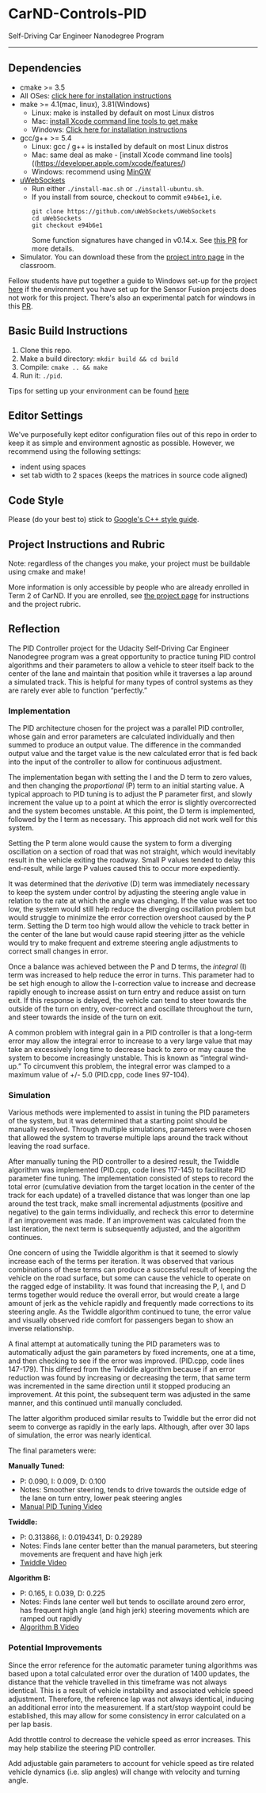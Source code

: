 # CarND-Controls-PID
Self-Driving Car Engineer Nanodegree Program

---

## Dependencies

* cmake >= 3.5
 * All OSes: [click here for installation instructions](https://cmake.org/install/)
* make >= 4.1(mac, linux), 3.81(Windows)
  * Linux: make is installed by default on most Linux distros
  * Mac: [install Xcode command line tools to get make](https://developer.apple.com/xcode/features/)
  * Windows: [Click here for installation instructions](http://gnuwin32.sourceforge.net/packages/make.htm)
* gcc/g++ >= 5.4
  * Linux: gcc / g++ is installed by default on most Linux distros
  * Mac: same deal as make - [install Xcode command line tools]((https://developer.apple.com/xcode/features/)
  * Windows: recommend using [MinGW](http://www.mingw.org/)
* [uWebSockets](https://github.com/uWebSockets/uWebSockets)
  * Run either `./install-mac.sh` or `./install-ubuntu.sh`.
  * If you install from source, checkout to commit `e94b6e1`, i.e.
    ```
    git clone https://github.com/uWebSockets/uWebSockets 
    cd uWebSockets
    git checkout e94b6e1
    ```
    Some function signatures have changed in v0.14.x. See [this PR](https://github.com/udacity/CarND-MPC-Project/pull/3) for more details.
* Simulator. You can download these from the [project intro page](https://github.com/udacity/self-driving-car-sim/releases) in the classroom.

Fellow students have put together a guide to Windows set-up for the project [here](https://s3-us-west-1.amazonaws.com/udacity-selfdrivingcar/files/Kidnapped_Vehicle_Windows_Setup.pdf) if the environment you have set up for the Sensor Fusion projects does not work for this project. There's also an experimental patch for windows in this [PR](https://github.com/udacity/CarND-PID-Control-Project/pull/3).

## Basic Build Instructions

1. Clone this repo.
2. Make a build directory: `mkdir build && cd build`
3. Compile: `cmake .. && make`
4. Run it: `./pid`. 

Tips for setting up your environment can be found [here](https://classroom.udacity.com/nanodegrees/nd013/parts/40f38239-66b6-46ec-ae68-03afd8a601c8/modules/0949fca6-b379-42af-a919-ee50aa304e6a/lessons/f758c44c-5e40-4e01-93b5-1a82aa4e044f/concepts/23d376c7-0195-4276-bdf0-e02f1f3c665d)

## Editor Settings

We've purposefully kept editor configuration files out of this repo in order to
keep it as simple and environment agnostic as possible. However, we recommend
using the following settings:

* indent using spaces
* set tab width to 2 spaces (keeps the matrices in source code aligned)

## Code Style

Please (do your best to) stick to [Google's C++ style guide](https://google.github.io/styleguide/cppguide.html).

## Project Instructions and Rubric

Note: regardless of the changes you make, your project must be buildable using
cmake and make!

More information is only accessible by people who are already enrolled in Term 2
of CarND. If you are enrolled, see [the project page](https://classroom.udacity.com/nanodegrees/nd013/parts/40f38239-66b6-46ec-ae68-03afd8a601c8/modules/f1820894-8322-4bb3-81aa-b26b3c6dcbaf/lessons/e8235395-22dd-4b87-88e0-d108c5e5bbf4/concepts/6a4d8d42-6a04-4aa6-b284-1697c0fd6562)
for instructions and the project rubric.

## Reflection

The PID Controller project for the Udacity Self-Driving Car Engineer Nanodegree program was a great opportunity to practice tuning PID control algorithms and their parameters to allow a vehicle to steer itself back to the center of the lane and maintain that position while it traverses a lap around a simulated track. This is helpful for many types of control systems as they are rarely ever able to function “perfectly.”

### Implementation

The PID architecture chosen for the project was a parallel PID controller, whose gain and error parameters are calculated individually and then summed to produce an output value. The difference in the commanded output value and the target value is the new calculated error that is fed back into the input of the controller to allow for continuous adjustment.

The implementation began with setting the I and the D term to zero values, and then changing the <em>proportional</em> (P) term to an initial starting value. A typical approach to PID tuning is to adjust the P parameter first, and slowly increment the value up to a point at which the error is slightly overcorrected and the system becomes unstable. At this point, the D term is implemented, followed by the I term as necessary. This approach did not work well for this system.

Setting the P term alone would cause the system to form a diverging oscillation on a section of road that was not straight, which would inevitably result in the vehicle exiting the roadway. Small P values tended to delay this end-result, while large P values caused this to occur more expediently.

It was determined that the <em>derivative</em> (D) term was immediately necessary to keep the system under control by adjusting the steering angle value in relation to the rate at which the angle was changing. If the value was set too low, the system would still help reduce the diverging oscillation problem but would struggle to minimize the error correction overshoot caused by the P term. Setting the D term too high would allow the vehicle to track better in the center of the lane but would cause rapid steering jitter as the vehicle would try to make frequent and extreme steering angle adjustments to correct small changes in error.

Once a balance was achieved between the P and D terms, the <em>integral</em> (I) term was increased to help reduce the error in turns. This parameter had to be set high enough to allow the I-correction value to increase and decrease rapidly enough to increase assist on turn entry and reduce assist on turn exit. If this response is delayed, the vehicle can tend to steer towards the outside of the turn on entry, over-correct and oscillate throughout the turn, and steer towards the inside of the turn on exit.

A common problem with integral gain in a PID controller is that a long-term error may allow the integral error to increase to a very large value that may take an excessively long time to decrease back to zero or may cause the system to become increasingly unstable. This is known as “integral wind-up.” To circumvent this problem, the integral error was clamped to a maximum value of +/- 5.0 (PID.cpp, code lines 97-104).

### Simulation

Various methods were implemented to assist in tuning the PID parameters of the system, but it was determined that a starting point should be manually resolved. Through multiple simulations, parameters were chosen that allowed the system to traverse multiple laps around the track without leaving the road surface.

After manually tuning the PID controller to a desired result, the Twiddle algorithm was implemented (PID.cpp, code lines 117-145) to facilitate PID parameter fine tuning. The implementation consisted of steps to record the total error (cumulative deviation from the target location in the center of the track for each update) of a travelled distance that was longer than one lap around the test track, make small incremental adjustments (positive and negative) to the gain terms individually, and recheck this error to determine if an improvement was made. If an improvement was calculated from the last iteration, the next term is subsequently adjusted, and the algorithm continues.

One concern of using the Twiddle algorithm is that it seemed to slowly increase each of the terms per iteration. It was observed that various combinations of these terms can produce a successful result of keeping the vehicle on the road surface, but some can cause the vehicle to operate on the ragged edge of instability. It was found that increasing the P, I, and D terms together would reduce the overall error, but would create a large amount of jerk as the vehicle rapidly and frequently made corrections to its steering angle. As the Twiddle algorithm continued to tune, the error value and visually observed ride comfort for passengers began to show an inverse relationship.

A final attempt at automatically tuning the PID parameters was to automatically adjust the gain parameters by fixed increments, one at a time, and then checking to see if the error was improved. (PID.cpp, code lines 147-179). This differed from the Twiddle algorithm because if an error reduction was found by increasing or decreasing the term, that same term was incremented in the same direction until it stopped producing an improvement. At this point, the subsequent term was adjusted in the same manner, and this continued until manually concluded.

The latter algorithm produced similar results to Twiddle but the error did not seem to converge as rapidly in the early laps. Although, after over 30 laps of simulation, the error was nearly identical.

The final parameters were:

<strong>Manually Tuned:</strong>
 - P: 0.090, I: 0.009, D: 0.100
 - Notes: Smoother steering, tends to drive towards the outside edge of the lane on turn entry, lower peak steering angles
 - <a href="https://youtu.be/WKMEaLVensk" target="_blank">Manual PID Tuning Video</a>

<strong>Twiddle:</strong>
 - P: 0.313866, I: 0.0194341, D: 0.29289
 - Notes: Finds lane center better than the manual parameters, but steering movements are frequent and have high jerk
 - <a href="https://youtu.be/yG-HmX39nh4" target="_blank">Twiddle Video</a>

<strong>Algorithm B:</strong>
 - P: 0.165, I: 0.039, D: 0.225
 - Notes: Finds lane center well but tends to oscillate around zero error, has frequent high angle (and high jerk) steering movements which are ramped out rapidly
 - <a href="https://youtu.be/5NgAi74wd10" target="_blank">Algorithm B Video</a>

### Potential Improvements

Since the error reference for the automatic parameter tuning algorithms was based upon a total calculated error over the duration of 1400 updates, the distance that the vehicle travelled in this timeframe was not always identical. This is a result of vehicle instability and associated vehicle speed adjustment. Therefore, the reference lap was not always identical, inducing an additional error into the measurement. If a start/stop waypoint could be established, this may allow for some consistency in error calculated on a per lap basis.

Add throttle control to decrease the vehicle speed as error increases. This may help stabilize the steering PID controller.

Add adjustable gain parameters to account for vehicle speed as tire related vehicle dynamics (i.e. slip angles) will change with velocity and turning angle.